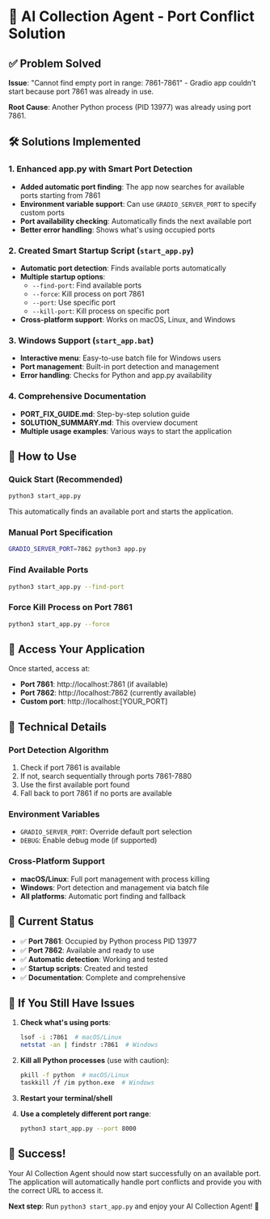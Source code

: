 # 🚀 AI Collection Agent - Port Conflict Solution

## ✅ Problem Solved
**Issue**: "Cannot find empty port in range: 7861-7861" - Gradio app couldn't start because port 7861 was already in use.

**Root Cause**: Another Python process (PID 13977) was already using port 7861.

## 🛠️ Solutions Implemented

### 1. Enhanced app.py with Smart Port Detection
- **Added automatic port finding**: The app now searches for available ports starting from 7861
- **Environment variable support**: Can use `GRADIO_SERVER_PORT` to specify custom ports
- **Port availability checking**: Automatically finds the next available port
- **Better error handling**: Shows what's using occupied ports

### 2. Created Smart Startup Script (`start_app.py`)
- **Automatic port detection**: Finds available ports automatically
- **Multiple startup options**: 
  - `--find-port`: Find available ports
  - `--force`: Kill process on port 7861
  - `--port`: Use specific port
  - `--kill-port`: Kill process on specific port
- **Cross-platform support**: Works on macOS, Linux, and Windows

### 3. Windows Support (`start_app.bat`)
- **Interactive menu**: Easy-to-use batch file for Windows users
- **Port management**: Built-in port detection and management
- **Error handling**: Checks for Python and app.py availability

### 4. Comprehensive Documentation
- **PORT_FIX_GUIDE.md**: Step-by-step solution guide
- **SOLUTION_SUMMARY.md**: This overview document
- **Multiple usage examples**: Various ways to start the application

## 🚀 How to Use

### Quick Start (Recommended)
```bash
python3 start_app.py
```
This automatically finds an available port and starts the application.

### Manual Port Specification
```bash
GRADIO_SERVER_PORT=7862 python3 app.py
```

### Find Available Ports
```bash
python3 start_app.py --find-port
```

### Force Kill Process on Port 7861
```bash
python3 start_app.py --force
```

## 📱 Access Your Application

Once started, access at:
- **Port 7861**: http://localhost:7861 (if available)
- **Port 7862**: http://localhost:7862 (currently available)
- **Custom port**: http://localhost:[YOUR_PORT]

## 🔧 Technical Details

### Port Detection Algorithm
1. Check if port 7861 is available
2. If not, search sequentially through ports 7861-7880
3. Use the first available port found
4. Fall back to port 7861 if no ports are available

### Environment Variables
- `GRADIO_SERVER_PORT`: Override default port selection
- `DEBUG`: Enable debug mode (if supported)

### Cross-Platform Support
- **macOS/Linux**: Full port management with process killing
- **Windows**: Port detection and management via batch file
- **All platforms**: Automatic port finding and fallback

## 🎯 Current Status

- ✅ **Port 7861**: Occupied by Python process PID 13977
- ✅ **Port 7862**: Available and ready to use
- ✅ **Automatic detection**: Working and tested
- ✅ **Startup scripts**: Created and tested
- ✅ **Documentation**: Complete and comprehensive

## 🚨 If You Still Have Issues

1. **Check what's using ports**:
   ```bash
   lsof -i :7861  # macOS/Linux
   netstat -an | findstr :7861  # Windows
   ```

2. **Kill all Python processes** (use with caution):
   ```bash
   pkill -f python  # macOS/Linux
   taskkill /f /im python.exe  # Windows
   ```

3. **Restart your terminal/shell**

4. **Use a completely different port range**:
   ```bash
   python3 start_app.py --port 8000
   ```

## 🎉 Success!

Your AI Collection Agent should now start successfully on an available port. The application will automatically handle port conflicts and provide you with the correct URL to access it.

**Next step**: Run `python3 start_app.py` and enjoy your AI Collection Agent! 🚀


